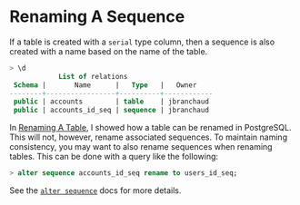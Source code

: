 # Renaming A Sequence

If a table is created with a `serial` type column, then a sequence is also created with a name based on the name of the table.

```sql
> \d
            List of relations
 Schema |       Name      |   Type   |   Owner
--------+-----------------+----------+------------
 public | accounts        | table    | jbranchaud
 public | accounts_id_seq | sequence | jbranchaud
```

In [Renaming A Table](renaming-a-table.md), I showed how a table can be renamed in PostgreSQL. This will not, however, rename associated sequences. To maintain naming consistency, you may want to also rename sequences when renaming tables. This can be done with a query like the following:

```sql
> alter sequence accounts_id_seq rename to users_id_seq;
```

See the [`alter sequence`](http://www.postgresql.org/docs/current/static/sql-altersequence.html) docs for more details.
